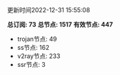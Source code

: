 更新时间2022-12-31 15:55:08

**总订阅: 73**
**总节点: 1517**
**有效节点: 447**
- trojan节点: 49
- ss节点: 162
- v2ray节点: 233
- ssr节点: 3

